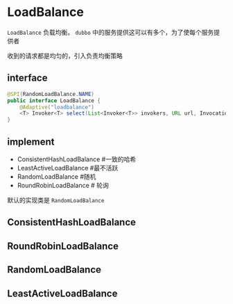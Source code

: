 # LoadBalance

`LoadBalance` 负载均衡。 `dubbo` 中的服务提供这可以有多个，为了使每个服务提供者

收到的请求都是均匀的，引入负责均衡策略

## interface

```java
@SPI(RandomLoadBalance.NAME)
public interface LoadBalance {
    @Adaptive("loadbalance")
    <T> Invoker<T> select(List<Invoker<T>> invokers, URL url, Invocation invocation) throws RpcException;
}
```

## implement

- ConsistentHashLoadBalance #一致的哈希
- LeastActiveLoadBalance #最不活跃
- RandomLoadBalance #随机
- RoundRobinLoadBalance # 轮询

默认的实现类是 `RandomLoadBalance`

## ConsistentHashLoadBalance

## RoundRobinLoadBalance

## RandomLoadBalance

## LeastActiveLoadBalance